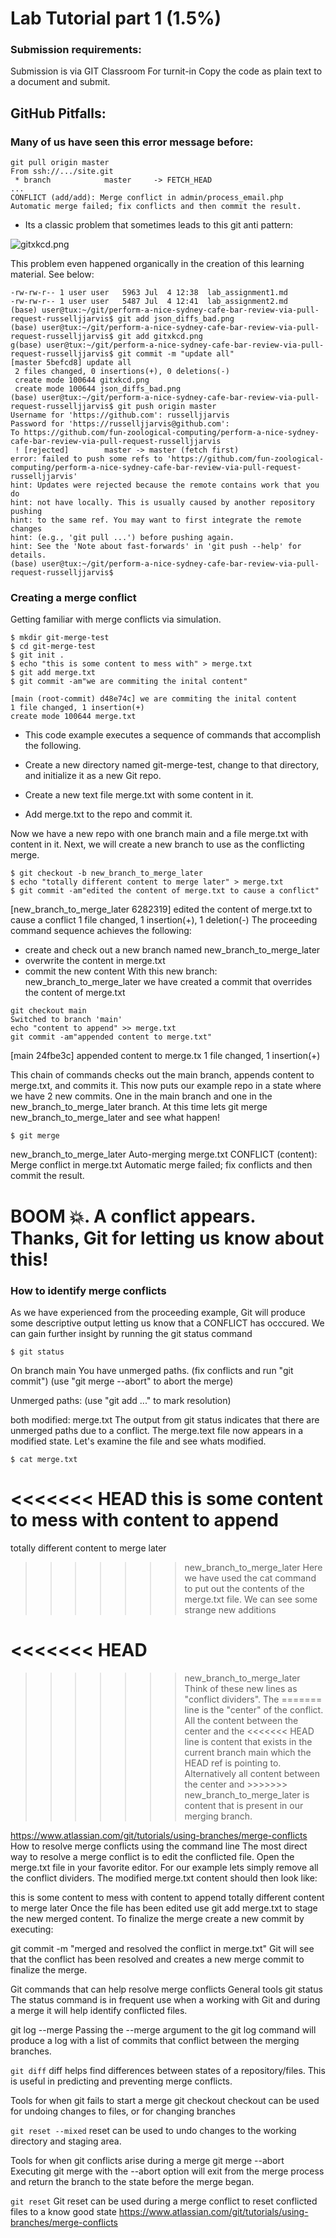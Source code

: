 

# Lab Tutorial part 1 (1.5%)
### Submission requirements:

Submission is via GIT Classroom
For turnit-in Copy the code as plain text to a document and submit.
## GitHub Pitfalls:


### Many of us have seen this error message before:



```
git pull origin master
From ssh://.../site.git
 * branch            master     -> FETCH_HEAD
...
CONFLICT (add/add): Merge conflict in admin/process_email.php
Automatic merge failed; fix conflicts and then commit the result.
```
* Its a classic problem that sometimes leads to this git anti pattern:

![gitxkcd.png](gitxkcd.png)


This problem even happened organically in the creation of this learning material. See below:
```
-rw-rw-r-- 1 user user   5963 Jul  4 12:38  lab_assignment1.md
-rw-rw-r-- 1 user user   5487 Jul  4 12:41  lab_assignment2.md
(base) user@tux:~/git/perform-a-nice-sydney-cafe-bar-review-via-pull-request-russelljjarvis$ git add json_diffs_bad.png 
(base) user@tux:~/git/perform-a-nice-sydney-cafe-bar-review-via-pull-request-russelljjarvis$ git add gitxkcd.png 
g(base) user@tux:~/git/perform-a-nice-sydney-cafe-bar-review-via-pull-request-russelljjarvis$ git commit -m "update all"
[master 5befcd8] update all
 2 files changed, 0 insertions(+), 0 deletions(-)
 create mode 100644 gitxkcd.png
 create mode 100644 json_diffs_bad.png
(base) user@tux:~/git/perform-a-nice-sydney-cafe-bar-review-via-pull-request-russelljjarvis$ git push origin master
Username for 'https://github.com': russelljjarvis
Password for 'https://russelljjarvis@github.com': 
To https://github.com/fun-zoological-computing/perform-a-nice-sydney-cafe-bar-review-via-pull-request-russelljjarvis
 ! [rejected]        master -> master (fetch first)
error: failed to push some refs to 'https://github.com/fun-zoological-computing/perform-a-nice-sydney-cafe-bar-review-via-pull-request-russelljjarvis'
hint: Updates were rejected because the remote contains work that you do
hint: not have locally. This is usually caused by another repository pushing
hint: to the same ref. You may want to first integrate the remote changes
hint: (e.g., 'git pull ...') before pushing again.
hint: See the 'Note about fast-forwards' in 'git push --help' for details.
(base) user@tux:~/git/perform-a-nice-sydney-cafe-bar-review-via-pull-request-russelljjarvis$ 
```


### Creating a merge conflict
Getting familiar with merge conflicts via simulation.
```
$ mkdir git-merge-test
$ cd git-merge-test
$ git init .
$ echo "this is some content to mess with" > merge.txt
$ git add merge.txt
$ git commit -am"we are commiting the inital content"
```
```
[main (root-commit) d48e74c] we are commiting the inital content
1 file changed, 1 insertion(+)
create mode 100644 merge.txt
```
* This code example executes a sequence of commands that accomplish the following.

* Create a new directory named git-merge-test, change to that directory, and initialize it as a new Git repo.

* Create a new text file merge.txt with some content in it.  
* Add merge.txt to the repo and commit it.

Now we have a new repo with one branch main and a file merge.txt with content in it. Next, we will create a new branch to use as the conflicting merge.
```
$ git checkout -b new_branch_to_merge_later
$ echo "totally different content to merge later" > merge.txt
$ git commit -am"edited the content of merge.txt to cause a conflict"
```
[new_branch_to_merge_later 6282319] edited the content of merge.txt to cause a conflict
1 file changed, 1 insertion(+), 1 deletion(-)
The proceeding command sequence achieves the following:

* create and check out a new branch named new_branch_to_merge_later
* overwrite the content in merge.txt  
* commit the new content
With this new branch: new_branch_to_merge_later we have created a commit that overrides the content of merge.txt
```
git checkout main
Switched to branch 'main'
echo "content to append" >> merge.txt
git commit -am"appended content to merge.txt"
```
[main 24fbe3c] appended content to merge.tx
1 file changed, 1 insertion(+)

This chain of commands checks out the main branch, appends content to merge.txt, and commits it. This now puts our example repo in a state where we have 2 new commits. One in the main branch and one in the new_branch_to_merge_later branch. At this time lets git merge new_branch_to_merge_later and see what happen!
```
$ git merge
```
new_branch_to_merge_later
Auto-merging merge.txt
CONFLICT (content): Merge conflict in merge.txt
Automatic merge failed; fix conflicts and then commit the result.
# BOOM 💥. A conflict appears. Thanks, Git for letting us know about this!

### How to identify merge conflicts
As we have experienced from the proceeding example, Git will produce some descriptive output letting us know that a CONFLICT has occcured. We can gain further insight by running the git status command
```
$ git status
```
On branch main
You have unmerged paths.
(fix conflicts and run "git commit")
(use "git merge --abort" to abort the merge)

Unmerged paths:
(use "git add <file>..." to mark resolution)

both modified:   merge.txt
The output from git status indicates that there are unmerged paths due to a conflict. The merge.text file now appears in a modified state. Let's examine the file and see whats modified.
```
$ cat merge.txt
```
<<<<<<< HEAD
this is some content to mess with
content to append
=======
totally different content to merge later
>>>>>>> new_branch_to_merge_later
Here we have used the cat command to put out the contents of the merge.txt file. We can see some strange new additions

<<<<<<< HEAD
=======
>>>>>>> new_branch_to_merge_later
Think of these new lines as "conflict dividers". The ======= line is the "center" of the conflict. All the content between the center and the <<<<<<< HEAD line is content that exists in the current branch main which the HEAD ref is pointing to. Alternatively all content between the center and >>>>>>> new_branch_to_merge_later is content that is present in our merging branch.

https://www.atlassian.com/git/tutorials/using-branches/merge-conflicts
How to resolve merge conflicts using the command line
The most direct way to resolve a merge conflict is to edit the conflicted file. Open the merge.txt file in your favorite editor. For our example lets simply remove all the conflict dividers. The modified merge.txt content should then look like:

this is some content to mess with
content to append
totally different content to merge later
Once the file has been edited use git add merge.txt to stage the new merged content. To finalize the merge create a new commit by executing:

git commit -m "merged and resolved the conflict in merge.txt"
Git will see that the conflict has been resolved and creates a new merge commit to finalize the merge.

Git commands that can help resolve merge conflicts
General tools
git status
The status command is in frequent use when a working with Git and during a merge it will help identify conflicted files.

git log --merge
Passing the --merge argument to the git log command will produce a log with a list of commits that conflict between the merging branches.

`git diff`
diff helps find differences between states of a repository/files. This is useful in predicting and preventing merge conflicts.

Tools for when git fails to start a merge
git checkout
checkout can be used for undoing changes to files, or for changing branches

`git reset --mixed`
reset can be used to undo changes to the working directory and staging area.

Tools for when git conflicts arise during a merge
git merge --abort
Executing git merge with the --abort option will exit from the merge process and return the branch to the state before the merge began.

`git reset`
Git reset can be used during a merge conflict to reset conflicted files to a know good state
https://www.atlassian.com/git/tutorials/using-branches/merge-conflicts
